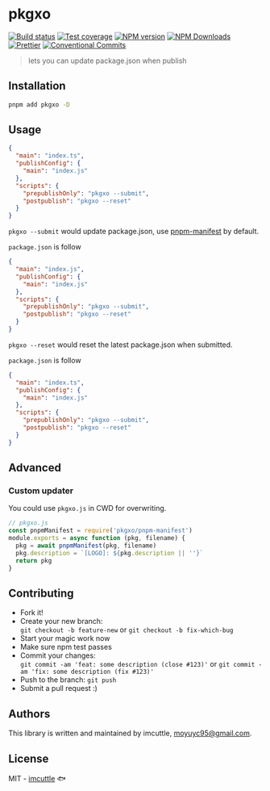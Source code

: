 # pkgxo

[![Build status](https://img.shields.io/github/workflow/status/imcuttle/pkgxo/Test/master?style=flat-square)](https://github.com/imcuttle/pkgxo/actions)
[![Test coverage](https://img.shields.io/codecov/c/github/imcuttle/pkgxo/master.svg?style=flat-square)](https://codecov.io/github/imcuttle/pkgxo?branch=master)
[![NPM version](https://img.shields.io/npm/v/pkgxo.svg?style=flat-square)](https://www.npmjs.com/package/pkgxo)
[![NPM Downloads](https://img.shields.io/npm/dm/pkgxo.svg?style=flat-square&maxAge=43200)](https://www.npmjs.com/package/pkgxo)
[![Prettier](https://img.shields.io/badge/code_style-prettier-ff69b4.svg?style=flat-square)](https://prettier.io/)
[![Conventional Commits](https://img.shields.io/badge/Conventional%20Commits-1.0.0-yellow.svg?style=flat-square)](https://conventionalcommits.org)

> lets you can update package.json when publish

## Installation

```bash
pnpm add pkgxo -D
```

## Usage

```json
{
  "main": "index.ts",
  "publishConfig": {
    "main": "index.js"
  },
  "scripts": {
    "prepublishOnly": "pkgxo --submit",
    "postpublish": "pkgxo --reset"
  }
}
```

`pkgxo --submit` would update package.json, use [pnpm-manifest](https://pnpm.io/package_json#publishconfig) by default.

`package.json` is follow

```json
{
  "main": "index.js",
  "publishConfig": {
    "main": "index.js"
  },
  "scripts": {
    "prepublishOnly": "pkgxo --submit",
    "postpublish": "pkgxo --reset"
  }
}
```

`pkgxo --reset` would reset the latest package.json when submitted.

`package.json` is follow

```json
{
  "main": "index.ts",
  "publishConfig": {
    "main": "index.js"
  },
  "scripts": {
    "prepublishOnly": "pkgxo --submit",
    "postpublish": "pkgxo --reset"
  }
}
```

## Advanced

### Custom updater

You could use `pkgxo.js` in CWD for overwriting.

```javascript
// pkgxo.js
const pnpmManifest = require('pkgxo/pnpm-manifest')
module.exports = async function (pkg, filename) {
  pkg = await pnpmManifest(pkg, filename)
  pkg.description = `[LOGO]: ${pkg.description || ''}`
  return pkg
}
```

## Contributing

- Fork it!
- Create your new branch:  
  `git checkout -b feature-new` or `git checkout -b fix-which-bug`
- Start your magic work now
- Make sure npm test passes
- Commit your changes:  
  `git commit -am 'feat: some description (close #123)'` or `git commit -am 'fix: some description (fix #123)'`
- Push to the branch: `git push`
- Submit a pull request :)

## Authors

This library is written and maintained by imcuttle, <a href="mailto:moyuyc95@gmail.com">moyuyc95@gmail.com</a>.

## License

MIT - [imcuttle](https://github.com/imcuttle) 🐟
